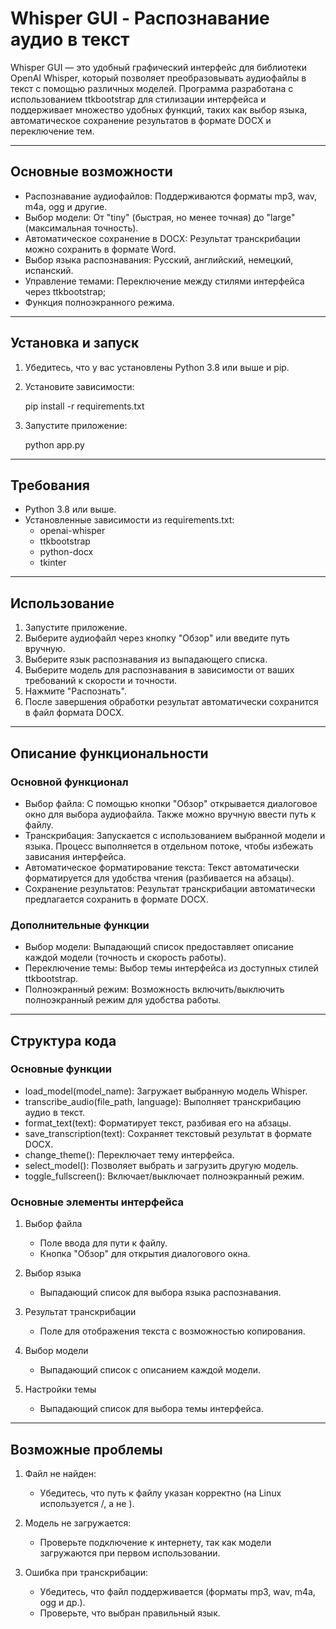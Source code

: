 # Whisper GUI - Распознавание аудио в текст

Whisper GUI — это удобный графический интерфейс для библиотеки OpenAI Whisper, который позволяет преобразовывать аудиофайлы в текст с помощью различных моделей. Программа разработана с использованием ttkbootstrap для стилизации интерфейса и поддерживает множество удобных функций, таких как выбор языка, автоматическое сохранение результатов в формате DOCX и переключение тем.

---

## Основные возможности

- Распознавание аудиофайлов: Поддерживаются форматы mp3, wav, m4a, ogg и другие.
- Выбор модели: От "tiny" (быстрая, но менее точная) до "large" (максимальная точность).
- Автоматическое сохранение в DOCX: Результат транскрибации можно сохранить в формате Word.
- Выбор языка распознавания: Русский, английский, немецкий, испанский.
- Управление темами: Переключение между стилями интерфейса через ttkbootstrap;
- Функция полноэкранного режима.

---

## Установка и запуск

1. Убедитесь, что у вас установлены Python 3.8 или выше и pip.
2. Установите зависимости:

      pip install -r requirements.txt
   

3. Запустите приложение:

      python app.py
   

---

## Требования

- Python 3.8 или выше.
- Установленные зависимости из requirements.txt:
  - openai-whisper
  - ttkbootstrap
  - python-docx
  - tkinter

---

## Использование

1. Запустите приложение.
2. Выберите аудиофайл через кнопку "Обзор" или введите путь вручную.
3. Выберите язык распознавания из выпадающего списка.
4. Выберите модель для распознавания в зависимости от ваших требований к скорости и точности.
5. Нажмите "Распознать".
6. После завершения обработки результат автоматически сохранится в файл формата DOCX.

---

## Описание функциональности

### Основной функционал

- Выбор файла: С помощью кнопки "Обзор" открывается диалоговое окно для выбора аудиофайла. Также можно вручную ввести путь к файлу.
- Транскрибация: Запускается с использованием выбранной модели и языка. Процесс выполняется в отдельном потоке, чтобы избежать зависания интерфейса.
- Автоматическое форматирование текста: Текст автоматически форматируется для удобства чтения (разбивается на абзацы).
- Сохранение результатов: Результат транскрибации автоматически предлагается сохранить в формате DOCX.

### Дополнительные функции

- Выбор модели: Выпадающий список предоставляет описание каждой модели (точность и скорость работы).
- Переключение темы: Выбор темы интерфейса из доступных стилей ttkbootstrap.
- Полноэкранный режим: Возможность включить/выключить полноэкранный режим для удобства работы.

---

## Структура кода

### Основные функции

- load_model(model_name): Загружает выбранную модель Whisper.
- transcribe_audio(file_path, language): Выполняет транскрибацию аудио в текст.
- format_text(text): Форматирует текст, разбивая его на абзацы.
- save_transcription(text): Сохраняет текстовый результат в формате DOCX.
- change_theme(): Переключает тему интерфейса.
- select_model(): Позволяет выбрать и загрузить другую модель.
- toggle_fullscreen(): Включает/выключает полноэкранный режим.

### Основные элементы интерфейса

1. Выбор файла
   - Поле ввода для пути к файлу.
   - Кнопка "Обзор" для открытия диалогового окна.

2. Выбор языка
   - Выпадающий список для выбора языка распознавания.

3. Результат транскрибации
   - Поле для отображения текста с возможностью копирования.

4. Выбор модели
   - Выпадающий список с описанием каждой модели.

5. Настройки темы
   - Выпадающий список для выбора темы интерфейса.

---

## Возможные проблемы

1. Файл не найден:
   - Убедитесь, что путь к файлу указан корректно (на Linux используется /, а не \).

2. Модель не загружается:
   - Проверьте подключение к интернету, так как модели загружаются при первом использовании.

3. Ошибка при транскрибации:
   - Убедитесь, что файл поддерживается (форматы mp3, wav, m4a, ogg и др.).
   - Проверьте, что выбран правильный язык.